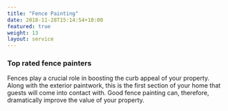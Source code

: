 ```yaml
---
title: "Fence Painting"
date: 2018-11-28T15:14:54+10:00
featured: true
weight: 13
layout: service
---
```

<section class="unique unique1">
<div class="container relative">
<div class="row flex">
<div class="col-xs-12 col-md-6">
<h3>Top rated fence painters</h3>
<p></p><p>Fences play a crucial role in boosting the curb appeal of your property. Along with the exterior paintwork, this is the first section of your home that guests will come into contact with. Good fence painting can, therefore, dramatically improve the value of your property.</p>
</div>
</div>
</div> 
</section>
